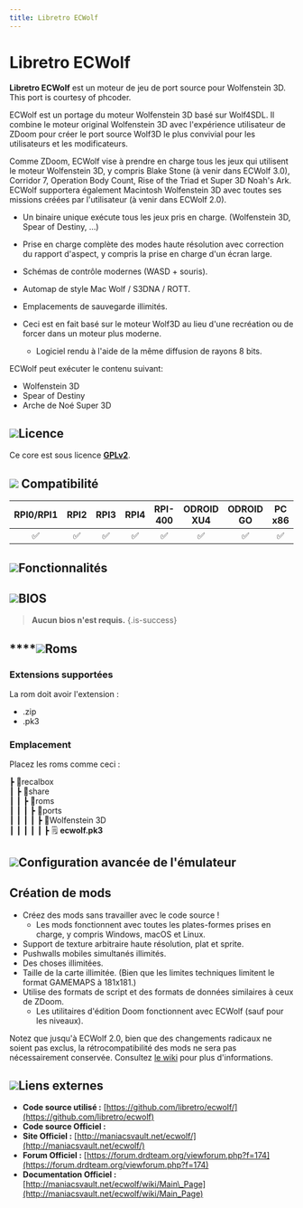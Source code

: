 ```yaml
---
title: Libretro ECWolf
---
```


# Libretro ECWolf

**Libretro ECWolf** est un moteur de jeu de port source pour Wolfenstein 3D. This port is courtesy of phcoder.

ECWolf est un portage du moteur Wolfenstein 3D basé sur Wolf4SDL. Il combine le moteur original Wolfenstein 3D avec l'expérience utilisateur de ZDoom pour créer le port source Wolf3D le plus convivial pour les utilisateurs et les modificateurs.

Comme ZDoom, ECWolf vise à prendre en charge tous les jeux qui utilisent le moteur Wolfenstein 3D, y compris Blake Stone \(à venir dans ECWolf 3.0\), Corridor 7, Operation Body Count, Rise of the Triad et Super 3D Noah's Ark. ECWolf supportera également Macintosh Wolfenstein 3D avec toutes ses missions créées par l'utilisateur \(à venir dans ECWolf 2.0\).

* Un binaire unique exécute tous les jeux pris en charge. \(Wolfenstein 3D, Spear of Destiny, ...\)
* Prise en charge complète des modes haute résolution avec correction du rapport d'aspect, y compris la prise en charge d'un écran large.
* Schémas de contrôle modernes \(WASD + souris\).
* Automap de style Mac Wolf / S3DNA / ROTT.
* Emplacements de sauvegarde illimités.
* Ceci est en fait basé sur le moteur Wolf3D au lieu d'une recréation ou de forcer dans un moteur plus moderne.

  * Logiciel rendu à l'aide de la même diffusion de rayons 8 bits.

ECWolf peut exécuter le contenu suivant:

* Wolfenstein 3D
* Spear of Destiny
* Arche de Noé Super 3D

## ![](/migration-images/emulateurs/ports/wolfenstein-3d/gerald-g-parchment-background-or-border-5.svg)Licence

Ce core est sous licence [**GPLv2**](https://github.com/libretro/ecwolf/blob/master/docs/license-gpl.txt).

## ![](/migration-images/emulateurs/ports/wolfenstein-3d/compatibility.png) Compatibilité

| RPI0/RPI1 | RPI2 | RPI3 | RPI4 | RPI-400 | ODROID XU4 | ODROID GO | PC x86 | PC X86\_64 |
| :---: | :---: | :---: | :---: | :---: | :---: | :---: | :---: | :---: |
| ✅ | ✅ | ✅ | ✅ | ✅ | ✅ | ✅ | ✅ | ✅ |

## ![](/migration-images/emulateurs/ports/wolfenstein-3d/cogwheel-145804_640.png)Fonctionnalités



## ![](/migration-images/emulateurs/ports/wolfenstein-3d/tqfp32.svg)BIOS


>**Aucun bios n'est requis.**
{.is-success}

## \*\*\*\*![](/migration-images/emulateurs/ports/wolfenstein-3d/rom-30098_640.png)**Roms**

### **Extensions supportées**

La rom doit avoir l'extension :

* .zip
* .pk3

### **Emplacement**

Placez les roms comme ceci : 

┣ 📁recalbox  
┃ ┣ 📁share  
┃ ┃ ┣ 📁roms  
┃ ┃ ┃ ┣ 📁ports  
┃ ┃ ┃ ┃ ┣ 📁Wolfenstein 3D  
┃ ┃ ┃ ┃ ┃ ┣ 🗒 **ecwolf.pk3**  

## ![](/migration-images/emulateurs/ports/wolfenstein-3d/hammer-28636_640.png)Configuration avancée de l'émulateur



## Création de mods

* Créez des mods sans travailler avec le code source !
  * Les mods fonctionnent avec toutes les plates-formes prises en charge, y compris Windows, macOS et Linux.
* Support de texture arbitraire haute résolution, plat et sprite.
* Pushwalls mobiles simultanés illimités.
* Des choses illimitées.
* Taille de la carte illimitée. \(Bien que les limites techniques limitent le format GAMEMAPS à 181x181.\)
* Utilise des formats de script et des formats de données similaires à ceux de ZDoom.
  * Les utilitaires d'édition Doom fonctionnent avec ECWolf \(sauf pour les niveaux\).

Notez que jusqu'à ECWolf 2.0, bien que des changements radicaux ne soient pas exclus, la rétrocompatibilité des mods ne sera pas nécessairement conservée. Consultez [le wiki](http://maniacsvault.net/ecwolf/wiki/Version_compatibility) pour plus d'informations.

## ![](/migration-images/emulateurs/ports/wolfenstein-3d/kisspng-web-development-world-wide-web-computer-icons-webs-world-wide-web-icon-png-5ab05c24477216.4540070115215073642927.png)**Liens externes**

* **Code source utilisé :** [https://github.com/libretro/ecwolf/](https://github.com/libretro/ecwolf)
* **Code source Officiel :** 
* **Site Officiel :** [http://maniacsvault.net/ecwolf/](http://maniacsvault.net/ecwolf/)
* **Forum Officiel :** [https://forum.drdteam.org/viewforum.php?f=174](https://forum.drdteam.org/viewforum.php?f=174)
* **Documentation Officiel :** [http://maniacsvault.net/ecwolf/wiki/Main\_Page](http://maniacsvault.net/ecwolf/wiki/Main_Page)​

